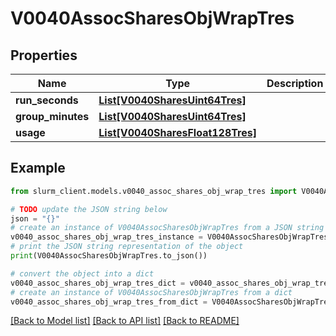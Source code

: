 # V0040AssocSharesObjWrapTres


## Properties

Name | Type | Description | Notes
------------ | ------------- | ------------- | -------------
**run_seconds** | [**List[V0040SharesUint64Tres]**](V0040SharesUint64Tres.md) |  | [optional] 
**group_minutes** | [**List[V0040SharesUint64Tres]**](V0040SharesUint64Tres.md) |  | [optional] 
**usage** | [**List[V0040SharesFloat128Tres]**](V0040SharesFloat128Tres.md) |  | [optional] 

## Example

```python
from slurm_client.models.v0040_assoc_shares_obj_wrap_tres import V0040AssocSharesObjWrapTres

# TODO update the JSON string below
json = "{}"
# create an instance of V0040AssocSharesObjWrapTres from a JSON string
v0040_assoc_shares_obj_wrap_tres_instance = V0040AssocSharesObjWrapTres.from_json(json)
# print the JSON string representation of the object
print(V0040AssocSharesObjWrapTres.to_json())

# convert the object into a dict
v0040_assoc_shares_obj_wrap_tres_dict = v0040_assoc_shares_obj_wrap_tres_instance.to_dict()
# create an instance of V0040AssocSharesObjWrapTres from a dict
v0040_assoc_shares_obj_wrap_tres_from_dict = V0040AssocSharesObjWrapTres.from_dict(v0040_assoc_shares_obj_wrap_tres_dict)
```
[[Back to Model list]](../README.md#documentation-for-models) [[Back to API list]](../README.md#documentation-for-api-endpoints) [[Back to README]](../README.md)


